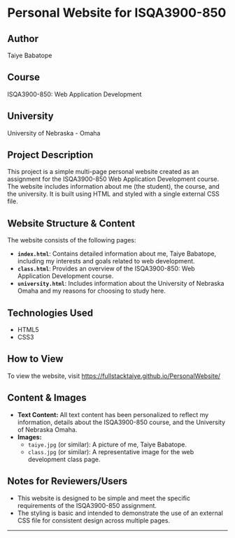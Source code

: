# Personal Website for ISQA3900-850

## Author
Taiye Babatope

## Course
ISQA3900-850: Web Application Development

## University
University of Nebraska - Omaha

## Project Description
This project is a simple multi-page personal website created as an assignment for the ISQA3900-850 Web Application Development course. The website includes information about me (the student), the course, and the university. It is built using HTML and styled with a single external CSS file.

## Website Structure & Content
The website consists of the following pages:

* **`index.html`**: Contains detailed information about me, Taiye Babatope, including my interests and goals related to web development.
* **`class.html`**: Provides an overview of the ISQA3900-850: Web Application Development course.
* **`university.html`**: Includes information about the University of Nebraska Omaha and my reasons for choosing to study here.

## Technologies Used
* HTML5
* CSS3

## How to View
To view the website, visit https://fullstacktaiye.github.io/PersonalWebsite/

## Content & Images
* **Text Content:** All text content has been personalized to reflect my information, details about the ISQA3900-850 course, and the University of Nebraska Omaha.
* **Images:**
    * `taiye.jpg` (or similar): A picture of me, Taiye Babatope.
    * `class.jpg` (or similar): A representative image for the web development class page.

## Notes for Reviewers/Users
* This website is designed to be simple and meet the specific requirements of the ISQA3900-850 assignment.
* The styling is basic and intended to demonstrate the use of an external CSS file for consistent design across multiple pages.

---
